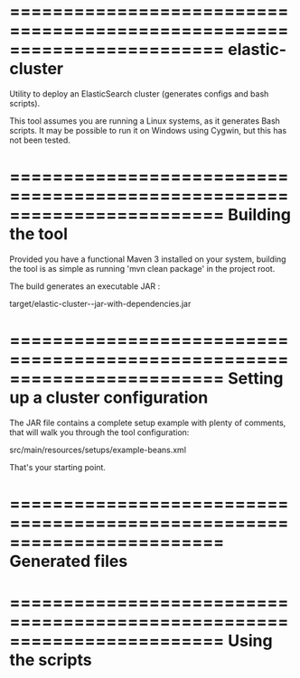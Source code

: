 ========================================================================
elastic-cluster
========================================================================

Utility to deploy an ElasticSearch cluster (generates configs and 
bash scripts). 

This tool assumes you are running a Linux systems, as it generates Bash 
scripts. It may be possible to run it on Windows using Cygwin, but this 
has not been tested.

========================================================================
Building the tool
========================================================================

Provided you have a functional Maven 3 installed on your system, 
building the tool is as simple as running 'mvn clean package' in the 
project root.

The build generates an executable JAR : 

target/elastic-cluster-<version>-jar-with-dependencies.jar

========================================================================
Setting up a cluster configuration
========================================================================

The JAR file contains a complete setup example with plenty of comments, 
that will walk you through the tool configuration:

src/main/resources/setups/example-beans.xml

That's your starting point.

========================================================================
Generated files
========================================================================

========================================================================
Using the scripts
========================================================================
